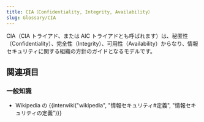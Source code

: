 ```yaml
---
title: CIA（Confidentiality, Integrity, Availability）
slug: Glossary/CIA
---
```

CIA（CIA トライアド、または AIC トライアドとも呼ばれます）は、秘匿性（Confidentiality）、完全性（Integrity）、可用性（Availability）からなり、情報セキュリティに関する組織の方針のガイドとなるモデルです。

## 関連項目

### 一般知識

- Wikipedia の {{interwiki("wikipedia", "情報セキュリティ#定義", "情報セキュリティの定義")}}
